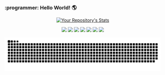 ### :programmer: Hello World! :earth_americas:

<div align="center">
  <a href="https://github.com/GabrielHenrique0">

  ![Your Repository's Stats](https://github-readme-stats.vercel.app/api/top-langs/?username=GabrielHenrique0&theme=dark)

</div>

<div align="center">
  <a href="https://www.facebook.com/profile.php?id=100010219541573"><img src="https://img.shields.io/badge/Facebook-1877F2?style=for-the-badge&logo=facebook&logoColor=white"/></a>
  <a href="https://www.instagram.com/gabrielcaldeira436/"><img src="https://img.shields.io/badge/Instagram-E4405F?style=for-the-badge&logo=instagram&logoColor=white"/></a>
  <a href="https://twitter.com/Gabriel43490931"><img src="https://img.shields.io/badge/Twitter-1DA1F2?style=for-the-badge&logo=twitter&logoColor=white"/></a>
  <a href="https://www.behance.net/gabrielcaldeir1"><img src="https://img.shields.io/badge/-Behance-blue?style=for-the-badge&logo=behance&logoColor=white"/></a>
  <a href="https://www.linkedin.com/feed/update/urn:li:activity:6863657716800372736/"><img src="https://img.shields.io/badge/LinkedIn-0077B5?style=for-the-badge&logo=linkedin&logoColor=white"/></a>
  <a href="https://account.xbox.com/pt-BR/Profile?xr=mebarnav"><img src="https://img.shields.io/badge/Xbox-107C10?style=for-the-badge&logo=xbox&logoColor=white"/></a>
  <a href="https://www.youtube.com/channel/UCiqPxi29_Hz0wxrQhtdbttw"><img src="https://img.shields.io/badge/YouTube-FF0000?style=for-the-badge&logo=youtube&logoColor=white"/></a>
</div>

<div>
  <a href="https://github.com/GabrielHenrique0">

  ![Snake animation](https://github.com/GabrielHenrique0/GabrielHenrique0/blob/output/github-contribution-grid-snake.svg)

</div>